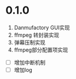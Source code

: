 # 0.1.0

1. Danmufactory GUI实现
2. ffmpeg 转封装实现
3. 弹幕压制实现
4. ffmpeg部分配置项实现

- [ ] 增加中断机制
- [ ] 增加log
